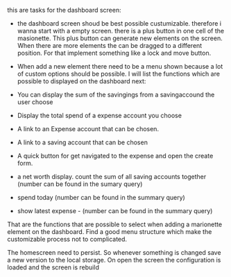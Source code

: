 this are tasks for the dashboard screen:

- the dashboard screen shoud be best possible custumizable. therefore i wanna start with a empty screen. there is a plus button in one cell of the masionette. This plus button can generate new elements on the screen. When there are more elements the can be dragged to a different position. For that implement something like a lock and move button.

- When add a new element there need to be a menu shown because a lot of custom options should be possible. I will list the functions which are possible to displayed on the dashboard next: 
- You can display the sum of the savingings from a savingaccound the user choose
- Display the total spend of a expense account you choose
- A link to an Expense account that can be chosen. 
- A link to a saving account that can be chosen
- A quick button for get navigated to the expense and open the create form. 
- a net worth display. count the sum of all saving accounts together (number can be found in the sumary query)
- spend today (number can be found in the summary query)
- show latest expense - (number can be found in the summary query)

That are the functions that are possible to select when adding a marionette element on the dashboard. Find a good menu structure which make the customizable process not to complicated. 

The homescreen need to persist. So whenever something is changed save a new version to the local storage. On open the screen the configuration is loaded and the screen is rebuild
